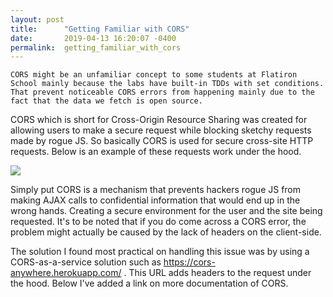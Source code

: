 ```yaml
---
layout: post
title:      "Getting Familiar with CORS"
date:       2019-04-13 16:20:07 -0400
permalink:  getting_familiar_with_cors
---
```



    CORS might be an unfamiliar concept to some students at Flatiron School mainly because the labs have built-in TDDs with set conditions. That prevent noticeable CORS errors from happening mainly due to the fact that the data we fetch is open source. 

CORS which is short for Cross-Origin Resource Sharing was created for allowing users to make a secure request while blocking sketchy requests made by rogue JS. So basically CORS is used for secure cross-site HTTP requests. Below is an example of these requests work under the hood.

![](https://mdn.mozillademos.org/files/14295/CORS_principle.png)

Simply put CORS is a mechanism that prevents hackers rogue JS from making AJAX calls to confidential information that would end up in the wrong hands. Creating a secure environment for the user and the site being requested. It's to be noted that if you do come across a CORS error, the problem might actually be caused by the lack of headers on the client-side. 

The solution  I found most practical on handling this issue was by using a CORS-as-a-service solution such as https://cors-anywhere.herokuapp.com/ . This URL adds headers to the request under the hood. Below I've added a link on more documentation of CORS.
[](https://developer.mozilla.org/en-US/docs/Web/HTTP/CORS)

